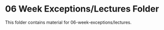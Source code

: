 # 06 Week Exceptions/Lectures Folder

This folder contains material for 06-week-exceptions/lectures.